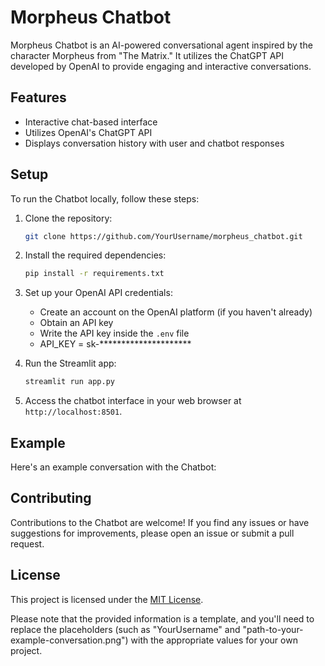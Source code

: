 # Morpheus Chatbot

Morpheus Chatbot is an AI-powered conversational agent inspired by the character Morpheus from "The Matrix." It utilizes the ChatGPT API developed by OpenAI to provide engaging and interactive conversations.

## Features

- Interactive chat-based interface
- Utilizes OpenAI's ChatGPT API 
- Displays conversation history with user and chatbot responses

## Setup

To run the Chatbot locally, follow these steps:

1. Clone the repository:

   ```bash
   git clone https://github.com/YourUsername/morpheus_chatbot.git
   ```

2. Install the required dependencies:

   ```bash
   pip install -r requirements.txt
   ```

3. Set up your OpenAI API credentials:

   - Create an account on the OpenAI platform (if you haven't already)
   - Obtain an API key
   - Write the API key inside the `.env` file
   - API_KEY = sk-*********************

4. Run the Streamlit app:

   ```bash
   streamlit run app.py
   ```

5. Access the chatbot interface in your web browser at `http://localhost:8501`.


## Example

Here's an example conversation with the Chatbot:




## Contributing

Contributions to the Chatbot are welcome! If you find any issues or have suggestions for improvements, please open an issue or submit a pull request.

## License

This project is licensed under the [MIT License](LICENSE).

Please note that the provided information is a template, and you'll need to replace the placeholders (such as "YourUsername" and "path-to-your-example-conversation.png") with the appropriate values for your own project.
